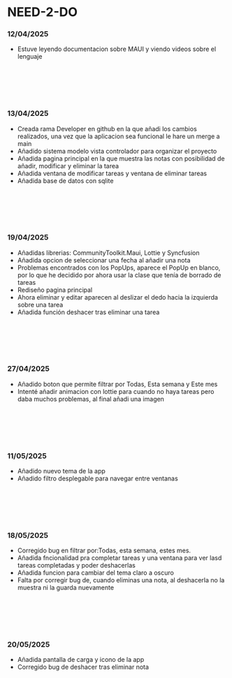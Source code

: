 # NEED-2-DO

### 12/04/2025

- Estuve leyendo documentacion sobre MAUI y viendo videos sobre el lenguaje

&nbsp;
--- 
&nbsp;

### 13/04/2025

- Creada rama Developer en github en la que añadi los cambios realizados, una vez que la aplicacion sea funcional le hare un merge a main
- Añadido sistema modelo vista controlador para organizar el proyecto
- Añadida pagina principal en la que muestra las notas con posibilidad de añadir, modificar y eliminar la tarea
- Añadida ventana de modificar tareas y ventana de eliminar tareas
- Añadida base de datos con sqlite

&nbsp;
--- 
&nbsp;

### 19/04/2025

- Añadidas librerias: CommunityToolkit.Maui, Lottie y Syncfusion
- Añadida opcion de seleccionar una fecha al añadir una nota
- Problemas encontrados con los PopUps, aparece el PopUp en blanco, por lo que he decidido por ahora usar la clase que tenía de borrado de tareas
- Rediseño pagina principal
- Ahora eliminar y editar aparecen al deslizar el dedo hacia la izquierda sobre una tarea
- Añadida función deshacer tras eliminar una tarea
  
&nbsp;
--- 
&nbsp;

### 27/04/2025
- Añadido boton que permite filtrar por Todas, Esta semana y Este mes
- Intenté añadir animacion con lottie para cuando no haya tareas pero daba muchos problemas, al final añadi una imagen

&nbsp;
--- 
&nbsp;

### 11/05/2025
- Añadido nuevo tema de la app
- Añadido filtro desplegable para navegar entre ventanas

&nbsp;
--- 
&nbsp;

### 18/05/2025
- Corregido bug en filtrar por:Todas, esta semana, estes mes.
- Añadida fncionalidad pra completar tareas y una ventana para ver lasd tareas completadas y poder deshacerlas
- Añadida funcion para cambiar del tema claro a oscuro
- Falta por corregir bug de, cuando eliminas una nota, al deshacerla no la muestra ni la guarda nuevamente

&nbsp;
--- 
&nbsp;

### 20/05/2025
- Añadida pantalla de carga y icono de la app
- Corregido bug de deshacer tras eliminar nota
